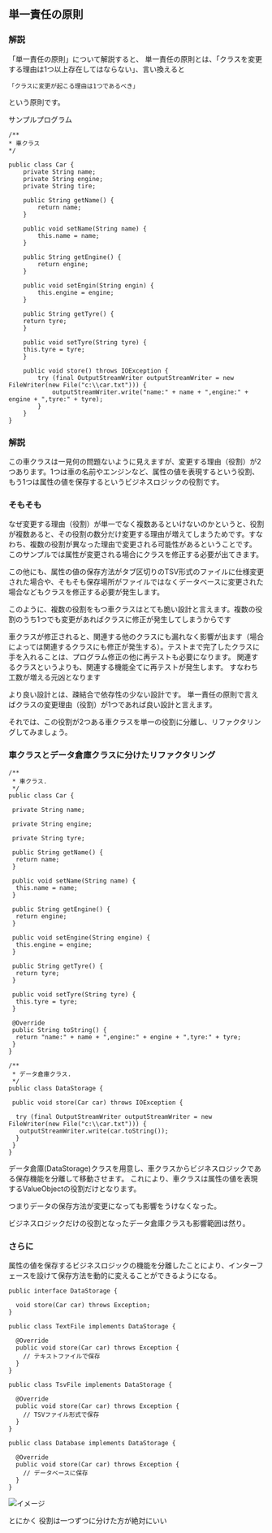 ## 単一責任の原則

### 解説
「単一責任の原則」について解説すると、
単一責任の原則とは、「クラスを変更する理由は1つ以上存在してはならない」、言い換えると

```
「クラスに変更が起こる理由は1つであるべき」
```

という原則です。

サンプルプログラム

```
/**
* 車クラス
*/

public class Car {
    private String name;
    private String engine;
    private String tire;

    public String getName() {
        return name;
    }

    public void setName(String name) {
        this.name = name;
    }

    public String getEngine() {
        return engine;
    }

    public void setEngin(String engin) {
        this.engine = engine;
    }

    public String getTyre() {
    return tyre;
    }

    public void setTyre(String tyre) {
    this.tyre = tyre;
    }

    public void store() throws IOException {
        try (final OutputStreamWriter outputStreamWriter = new FileWriter(new File("c:\\car.txt"))) {
            outputStreamWriter.write("name:" + name + ",engine:" + engine + ",tyre:" + tyre);
        }
    }
}
```

### 解説
この車クラスは一見何の問題ないように見えますが、変更する理由（役割）が2つあります。1つは車の名前やエンジンなど、属性の値を表現するという役割、もう1つは属性の値を保存するというビジネスロジックの役割です。

### そもそも
なぜ変更する理由（役割）が単一でなく複数あるといけないのかというと、役割が複数あると、その役割の数分だけ変更する理由が増えてしまうためです。すなわち、複数の役割が異なった理由で変更される可能性があるということです。
このサンプルでは属性が変更される場合にクラスを修正する必要が出てきます。

この他にも、属性の値の保存方法がタブ区切りのTSV形式のファイルに仕様変更された場合や、そもそも保存場所がファイルではなくデータベースに変更された場合などもクラスを修正する必要が発生します。

このように、複数の役割をもつ車クラスはとても脆い設計と言えます。複数の役割のうち1つでも変更があればクラスに修正が発生してしまうからです

車クラスが修正されると、関連する他のクラスにも漏れなく影響が出ます（場合によっては関連するクラスにも修正が発生する）。テストまで完了したクラスに手を入れることは、プログラム修正の他に再テストも必要になります。
関連するクラスというよりも、関連する機能全てに再テストが発生します。
すなわち工数が増える元凶となります

より良い設計とは、疎結合で依存性の少ない設計です。
単一責任の原則で言えばクラスの変更理由（役割）が1つであれば良い設計と言えます。

それでは、この役割が2つある車クラスを単一の役割に分離し、リファクタリングしてみましょう。

### 車クラスとデータ倉庫クラスに分けたリファクタリング

```
/**
 * 車クラス.
 */
public class Car {

 private String name;

 private String engine;

 private String tyre;

 public String getName() {
  return name;
 }

 public void setName(String name) {
  this.name = name;
 }

 public String getEngine() {
  return engine;
 }

 public void setEngine(String engine) {
  this.engine = engine;
 }

 public String getTyre() {
  return tyre;
 }

 public void setTyre(String tyre) {
  this.tyre = tyre;
 }

 @Override
 public String toString() {
  return "name:" + name + ",engine:" + engine + ",tyre:" + tyre;
 }
}

/**
 * データ倉庫クラス.
 */
public class DataStorage {

 public void store(Car car) throws IOException {

  try (final OutputStreamWriter outputStreamWriter = new FileWriter(new File("c:\\car.txt"))) {
   outputStreamWriter.write(car.toString());
  }
 }
}
```

データ倉庫(DataStorage)クラスを用意し、車クラスからビジネスロジックである保存機能を分離して移動させます。
これにより、車クラスは属性の値を表現するValueObjectの役割だけとなります。

つまりデータの保存方法が変更になっても影響をうけなくなった。

ビジネスロジックだけの役割となったデータ倉庫クラスも影響範囲は然り。

### さらに
属性の値を保存するビジネスロジックの機能を分離したことにより、インターフェースを設けて保存方法を動的に変えることができるようになる。

```
public interface DataStorage {

  void store(Car car) throws Exception;
}

public class TextFile implements DataStorage {

  @Override
  public void store(Car car) throws Exception {
    // テキストファイルで保存
  }
}

public class TsvFile implements DataStorage {

  @Override
  public void store(Car car) throws Exception {
    // TSVファイル形式で保存
  }
}

public class Database implements DataStorage {

  @Override
  public void store(Car car) throws Exception {
    // データベースに保存
  }
}
```
![イメージ](https://thinkit.co.jp/sites/default/files/article_node/object_oriented05_01.png)

とにかく
役割は一つずつに分けた方が絶対にいい